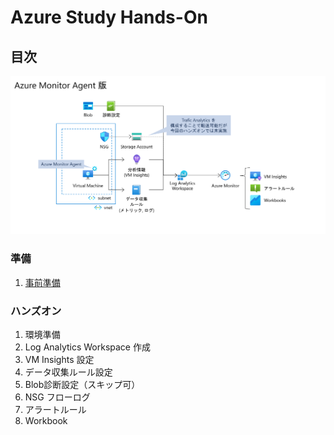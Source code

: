 # Azure Study Hands-On

## 目次

![完成状態](/docs/handout/images/ex00-0000-completed.png)

### 準備

1. [事前準備](preparation/01-arm.md)

### ハンズオン

1. 環境準備
1. Log Analytics Workspace 作成
1. VM Insights 設定
1. データ収集ルール設定
1. Blob診断設定（スキップ可）
1. NSG フローログ
1. アラートルール
1. Workbook
